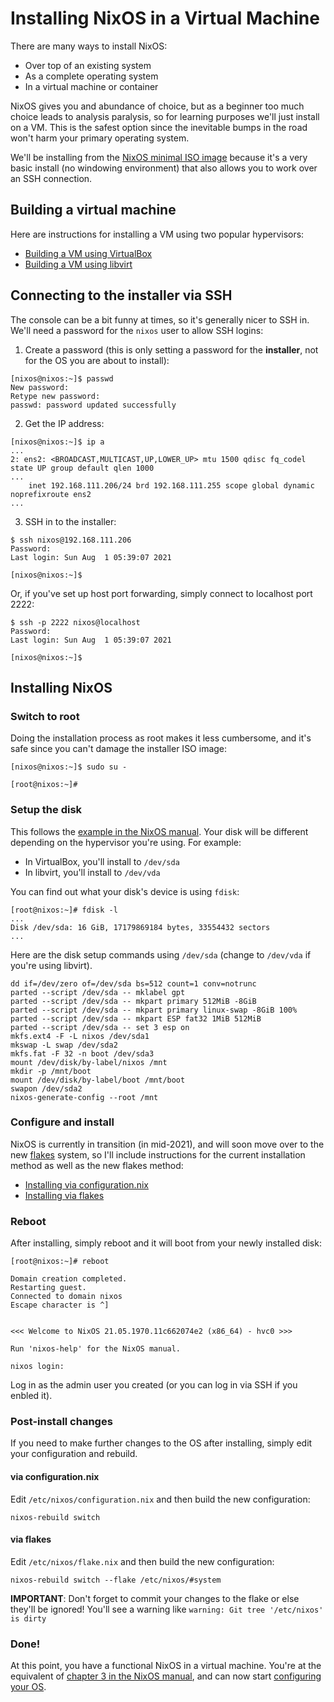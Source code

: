 Installing NixOS in a Virtual Machine
=====================================

There are many ways to install NixOS:

* Over top of an existing system
* As a complete operating system
* In a virtual machine or container

NixOS gives you and abundance of choice, but as a beginner too much choice leads to analysis paralysis, so for learning purposes we'll just install on a VM. This is the safest option since the inevitable bumps in the road won't harm your primary operating system.

We'll be installing from the [NixOS minimal ISO image](https://nixos.org/download.html) because it's a very basic install (no windowing environment) that also allows you to work over an SSH connection.



Building a virtual machine
--------------------------

Here are instructions for installing a VM using two popular hypervisors:

* [Building a VM using VirtualBox](nixos-virtualbox.md)
* [Building a VM using libvirt](nixos-libvirt.md)



Connecting to the installer via SSH
-----------------------------------

The console can be a bit funny at times, so it's generally nicer to SSH in. We'll need a password for the `nixos` user to allow SSH logins:

1. Create a password (this is only setting a password for the **installer**, not for the OS you are about to install):

```text
[nixos@nixos:~]$ passwd
New password: 
Retype new password: 
passwd: password updated successfully
```

2. Get the IP address:

```text
[nixos@nixos:~]$ ip a
...
2: ens2: <BROADCAST,MULTICAST,UP,LOWER_UP> mtu 1500 qdisc fq_codel state UP group default qlen 1000
...
    inet 192.168.111.206/24 brd 192.168.111.255 scope global dynamic noprefixroute ens2
...
```

3. SSH in to the installer:

```text
$ ssh nixos@192.168.111.206
Password: 
Last login: Sun Aug  1 05:39:07 2021

[nixos@nixos:~]$
```

Or, if you've set up host port forwarding, simply connect to localhost port 2222:

```text
$ ssh -p 2222 nixos@localhost
Password: 
Last login: Sun Aug  1 05:39:07 2021

[nixos@nixos:~]$
```



Installing NixOS
----------------

### Switch to root

Doing the installation process as root makes it less cumbersome, and it's safe since you can't damage the installer ISO image:

```text
[nixos@nixos:~]$ sudo su -

[root@nixos:~]#
```

### Setup the disk

This follows the [example in the NixOS manual](https://nixos.org/manual/nixos/stable/#sec-installation-partitioning). Your disk will be different depending on the hypervisor you're using. For example:

* In VirtualBox, you'll install to `/dev/sda`
* In libvirt, you'll install to `/dev/vda`

You can find out what your disk's device is using `fdisk`:

```text
[root@nixos:~]# fdisk -l
...
Disk /dev/sda: 16 GiB, 17179869184 bytes, 33554432 sectors
...
```

Here are the disk setup commands using `/dev/sda` (change to `/dev/vda` if you're using libvirt).

```text
dd if=/dev/zero of=/dev/sda bs=512 count=1 conv=notrunc
parted --script /dev/sda -- mklabel gpt
parted --script /dev/sda -- mkpart primary 512MiB -8GiB
parted --script /dev/sda -- mkpart primary linux-swap -8GiB 100%
parted --script /dev/sda -- mkpart ESP fat32 1MiB 512MiB
parted --script /dev/sda -- set 3 esp on
mkfs.ext4 -F -L nixos /dev/sda1
mkswap -L swap /dev/sda2
mkfs.fat -F 32 -n boot /dev/sda3
mount /dev/disk/by-label/nixos /mnt
mkdir -p /mnt/boot
mount /dev/disk/by-label/boot /mnt/boot
swapon /dev/sda2
nixos-generate-config --root /mnt
```

### Configure and install

NixOS is currently in transition (in mid-2021), and will soon move over to the new [flakes](https://www.tweag.io/blog/2020-05-25-flakes/) system, so I'll include instructions for the current installation method as well as the new flakes method:

* [Installing via configuration.nix](installing-configuration.md)
* [Installing via flakes](installing-flakes.md)


### Reboot

After installing, simply reboot and it will boot from your newly installed disk:

```text
[root@nixos:~]# reboot

Domain creation completed.
Restarting guest.
Connected to domain nixos
Escape character is ^]


<<< Welcome to NixOS 21.05.1970.11c662074e2 (x86_64) - hvc0 >>>

Run 'nixos-help' for the NixOS manual.

nixos login: 
```

Log in as the admin user you created (or you can log in via SSH if you enbled it).


### Post-install changes

If you need to make further changes to the OS after installing, simply edit your configuration and rebuild.

#### via configuration.nix

Edit `/etc/nixos/configuration.nix` and then build the new configuration:

```text
nixos-rebuild switch
```

#### via flakes

Edit `/etc/nixos/flake.nix` and then build the new configuration:

```text
nixos-rebuild switch --flake /etc/nixos/#system
```

**IMPORTANT**: Don't forget to commit your changes to the flake or else they'll be ignored! You'll see a warning like `warning: Git tree '/etc/nixos' is dirty`


### Done!

At this point, you have a functional NixOS in a virtual machine. You're at the equivalent of [chapter 3 in the NixOS manual](https://nixos.org/manual/nixos/stable/#sec-changing-config), and can now start [configuring your OS](https://nixos.org/manual/nixos/stable/index.html#ch-configuration).
